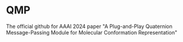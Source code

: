 # QMP
The official github for AAAI 2024 paper "A Plug-and-Play Quaternion Message-Passing Module for Molecular Conformation Representation"

